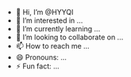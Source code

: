 - 👋 Hi, I’m @HYYQI
- 👀 I’m interested in ...
- 🌱 I’m currently learning ...
- 💞️ I’m looking to collaborate on ...
- 📫 How to reach me ...
- 😄 Pronouns: ...
- ⚡ Fun fact: ...

<!---
HYYQI/HYYQI is a ✨ special ✨ repository because its `README.md` (this file) appears on your GitHub profile.
You can click the Preview link to take a look at your changes.
--->
